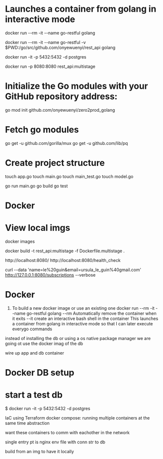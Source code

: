 # Launches a container from golang in interactive mode
docker run --rm -it --name go-restful golang

docker run --rm -it --name go-restful -v $PWD:/go/src/github.com/onyewuenyi/rest_api golang


docker run -it -p 5432:5432 -d postgres

docker run -p 8080:8080 rest_api:multistage

# Initialize the Go modules with your GitHub repository address:
go mod init github.com/onyewuenyi/zero2prod_golang

# Fetch go modules
go get -u github.com/gorilla/mux 
go get -u github.com/lib/pq


# Create project structure
touch app.go
touch main.go
touch main_test.go
touch model.go


go run main.go
go build
go test

# Docker 
# View local imgs 
docker images



docker build -t rest_api:multistage -f Dockerfile.multistage .

http://localhost:8080/
http://localhost:8080/health_check

curl --data 'name=le%20guin&email=ursula_le_guin%40gmail.com' http://127.0.0.1:8080/subscriptions --verbose


# Docker 
1. To build a new docker image or use an existing one
docker run --rm -it --name go-restful golang
--rm 		Automatically remove the container when it exits
--it create an interactive bash shell in the container
This launches a container from golang in interactive mode so that I can later execute everygo commands


instead of installing the db or using a os native package manager we are going ot use the docker imag of the db 

wire up app and db container 


# Docker DB setup 
# start a test db
$ docker run -it -p 5432:5432 -d postgres




IaC using Terraform 
docker compose: running multiple containers at the same time abstraction

want these containers to comm with eachother in the network 

single entry pt is nginx 
env file with conn str to db

build from an img to have it locally